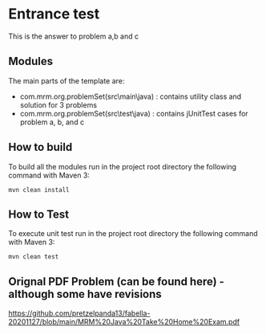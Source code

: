 # Entrance test

This is the answer to problem a,b and c

## Modules

The main parts of the template are:

* com.mrm.org.problemSet(src\main\java) : contains utility class and solution for 3 problems
* com.mrm.org.problemSet(src\test\java) : contains jUnitTest cases for problem a, b, and c

## How to build

To build all the modules run in the project root directory the following command with Maven 3:

    mvn clean install

## How to Test

To execute unit test run in the project root directory the following command with Maven 3:

    mvn clean test

    
 ## Orignal PDF Problem (can be found here) - although some have revisions
 
 https://github.com/pretzelpanda13/fabella-20201127/blob/main/MRM%20Java%20Take%20Home%20Exam.pdf
 


